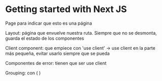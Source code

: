# Getting started with Next JS

Page para indicar que esto es una página

Layout: página que envuelve nuestra ruta. Siempre que no se desmonta, guarda el estado de los componentes

Client component: que empiece con 'use client' -> use client en la parte más pequeña, evitar usarlo siempre que se pueda

Componentes de error: tienen que ser use client

Grouping: con ( )
